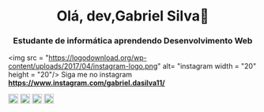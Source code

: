 <h1 align = "center"> Olá, dev,Gabriel Silva👋 </h1>
<h3 align = "center"> Estudante de informática aprendendo Desenvolvimento Web </h3>


<link rel = "stylesheet" href = "https://cdn.jsdelivr.net/gh/konpa/devicon@master/devicon.min.css">
 
 <img src = "https://logodownload.org/wp-content/uploads/2017/04/instagram-logo.png" alt= "instagram width = "20" height = "20"/> Siga me no instagram **https://www.instagram.com/gabriel.dasilva11/**



<p align = "left">
  <img src = "https://devicons.github.io/devicon/devicon.git/icons/react/react-original-wordmark.svg" alt = "react" width = "20" height = "20" />
<img src = "https://devicons.github.io/devicon/devicon.git/icons/css3/css3-original-wordmark.svg" alt = "css3" width = "20" height = "20" />
<img src = "https://devicons.github.io/devicon/devicon.git/icons/html5/html5-original-wordmark.svg" alt = "html5" width = "20" height = "20" />
<img src = "https://devicons.github.io/devicon/devicon.git/icons/javascript/javascript-original.svg" alt = "javascript" width = "20" height = "20" />
<i class = "devicon-amazonwebservices-original "> </i>
</p>
